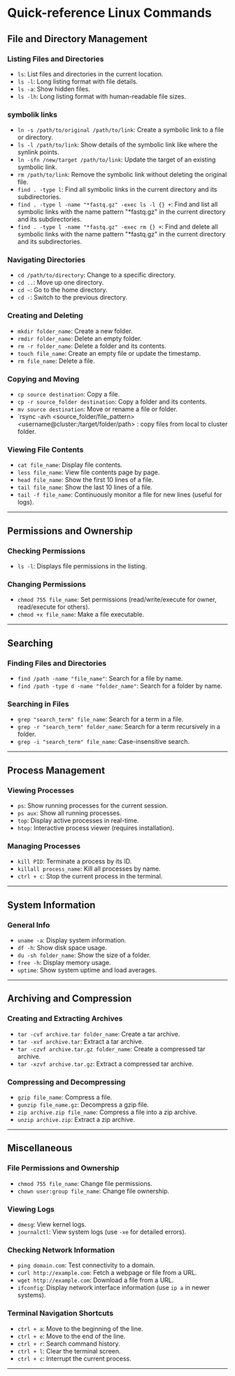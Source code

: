 # Quick-reference Linux Commands

## File and Directory Management

### Listing Files and Directories
- `ls`: List files and directories in the current location.
- `ls -l`: Long listing format with file details.
- `ls -a`: Show hidden files.
- `ls -lh`: Long listing format with human-readable file sizes.

### symbolik links
- `ln -s /path/to/original /path/to/link`: Create a symbolic link to a file or directory.  
- `ls -l /path/to/link`: Show details of the symbolic link like where the synlink points.   
- `ln -sfn /new/target /path/to/link`: Update the target of an existing symbolic link.  
- `rm /path/to/link`: Remove the symbolic link without deleting the original file.   
- `find . -type l`: Find all symbolic links in the current directory and its subdirectories.   
- `find . -type l -name "*fastq.gz" -exec ls -l {} +`: Find and list all symbolic links with the name pattern "*fastq.gz" in the current directory and its subdirectories.  
- `find . -type l -name "*fastq.gz" -exec rm {} +`: Find and delete all symbolic links with the name pattern "*fastq.gz" in the current directory and its subdirectories.  


### Navigating Directories
- `cd /path/to/directory`: Change to a specific directory.
- `cd ..`: Move up one directory.
- `cd ~`: Go to the home directory.
- `cd -`: Switch to the previous directory.

### Creating and Deleting
- `mkdir folder_name`: Create a new folder.
- `rmdir folder_name`: Delete an empty folder.
- `rm -r folder_name`: Delete a folder and its contents.
- `touch file_name`: Create an empty file or update the timestamp.
- `rm file_name`: Delete a file.

### Copying and Moving
- `cp source destination`: Copy a file.
- `cp -r source_folder destination`: Copy a folder and its contents.
- `mv source destination`: Move or rename a file or folder.
- `rsync -avh <source_folder/file_pattern> <username@cluster:/target/folder/path> : copy files from local to cluster folder. 

### Viewing File Contents
- `cat file_name`: Display file contents.
- `less file_name`: View file contents page by page.
- `head file_name`: Show the first 10 lines of a file.
- `tail file_name`: Show the last 10 lines of a file.
- `tail -f file_name`: Continuously monitor a file for new lines (useful for logs).

---

## Permissions and Ownership

### Checking Permissions
- `ls -l`: Displays file permissions in the listing.

### Changing Permissions
- `chmod 755 file_name`: Set permissions (read/write/execute for owner, read/execute for others).
- `chmod +x file_name`: Make a file executable.

---

## Searching

### Finding Files and Directories
- `find /path -name "file_name"`: Search for a file by name.
- `find /path -type d -name "folder_name"`: Search for a folder by name.

### Searching in Files
- `grep "search_term" file_name`: Search for a term in a file.
- `grep -r "search_term" folder_name`: Search for a term recursively in a folder.
- `grep -i "search_term" file_name`: Case-insensitive search.

---

## Process Management

### Viewing Processes
- `ps`: Show running processes for the current session.
- `ps aux`: Show all running processes.
- `top`: Display active processes in real-time.
- `htop`: Interactive process viewer (requires installation).

### Managing Processes
- `kill PID`: Terminate a process by its ID.
- `killall process_name`: Kill all processes by name.
- `ctrl + c`: Stop the current process in the terminal.

---

## System Information

### General Info
- `uname -a`: Display system information.
- `df -h`: Show disk space usage.
- `du -sh folder_name`: Show the size of a folder.
- `free -h`: Display memory usage.
- `uptime`: Show system uptime and load averages.

---

## Archiving and Compression

### Creating and Extracting Archives
- `tar -cvf archive.tar folder_name`: Create a tar archive.
- `tar -xvf archive.tar`: Extract a tar archive.
- `tar -czvf archive.tar.gz folder_name`: Create a compressed tar archive.
- `tar -xzvf archive.tar.gz`: Extract a compressed tar archive.

### Compressing and Decompressing
- `gzip file_name`: Compress a file.
- `gunzip file_name.gz`: Decompress a gzip file.
- `zip archive.zip file_name`: Compress a file into a zip archive.
- `unzip archive.zip`: Extract a zip archive.

---

## Miscellaneous

### File Permissions and Ownership
- `chmod 755 file_name`: Change file permissions.
- `chown user:group file_name`: Change file ownership.

### Viewing Logs
- `dmesg`: View kernel logs.
- `journalctl`: View system logs (use `-xe` for detailed errors).

### Checking Network Information
- `ping domain.com`: Test connectivity to a domain.
- `curl http://example.com`: Fetch a webpage or file from a URL.
- `wget http://example.com`: Download a file from a URL.
- `ifconfig`: Display network interface information (use `ip a` in newer systems).

### Terminal Navigation Shortcuts
- `ctrl + a`: Move to the beginning of the line.
- `ctrl + e`: Move to the end of the line.
- `ctrl + r`: Search command history.
- `ctrl + l`: Clear the terminal screen.
- `ctrl + c`: Interrupt the current process.

---
